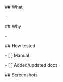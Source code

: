 \## What

\-



\## Why

\-



\## How tested

\- \[ ] Manual

\- \[ ] Added/updated docs



\## Screenshots



